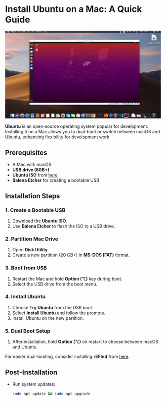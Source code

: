 # Install Ubuntu on a Mac: A Quick Guide

![Kernel OS Diagram](/images/ubuntuformac.jpg)

**Ubuntu** is an open-source operating system popular for development. Installing it on a Mac allows you to dual-boot or switch between macOS and Ubuntu, enhancing flexibility for development work.

## Prerequisites

- A Mac with macOS
- **USB drive (8GB+)**
- **Ubuntu ISO** from [here](https://ubuntu.com/download/desktop)
- **Balena Etcher** for creating a bootable USB

## Installation Steps

### 1. Create a Bootable USB

1. Download the **Ubuntu ISO**.
2. Use **Balena Etcher** to flash the ISO to a USB drive.

### 2. Partition Mac Drive

1. Open **Disk Utility**.
2. Create a new partition (20 GB+) in **MS-DOS (FAT)** format.

### 3. Boot from USB

1. Restart the Mac and hold **Option (⌥)** key during boot.
2. Select the USB drive from the boot menu.

### 4. Install Ubuntu

1. Choose **Try Ubuntu** from the USB boot.
2. Select **Install Ubuntu** and follow the prompts.
3. Install Ubuntu on the new partition.

### 5. Dual Boot Setup

1. After installation, hold **Option (⌥)** on restart to choose between macOS and Ubuntu.

For easier dual-booting, consider installing **rEFInd** from [here](https://www.rodsbooks.com/refind/).

## Post-Installation

- Run system updates:
  ```bash
  sudo apt update && sudo apt upgrade